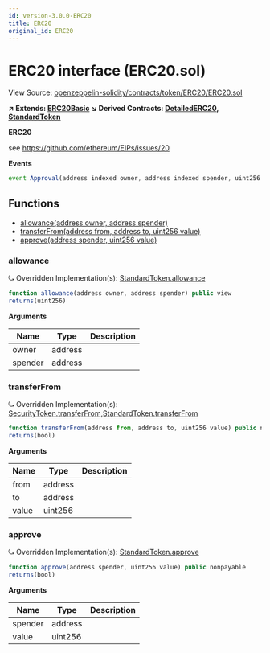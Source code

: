 ```yaml
---
id: version-3.0.0-ERC20
title: ERC20
original_id: ERC20
---
```


# ERC20 interface (ERC20.sol)

View Source: [openzeppelin-solidity/contracts/token/ERC20/ERC20.sol](../../openzeppelin-solidity/contracts/token/ERC20/ERC20.sol)

**↗ Extends: [ERC20Basic](ERC20Basic.md)**
**↘ Derived Contracts: [DetailedERC20](DetailedERC20.md), [StandardToken](StandardToken.md)**

**ERC20**

see https://github.com/ethereum/EIPs/issues/20

**Events**

```js
event Approval(address indexed owner, address indexed spender, uint256  value);
```

## Functions

- [allowance(address owner, address spender)](#allowance)
- [transferFrom(address from, address to, uint256 value)](#transferfrom)
- [approve(address spender, uint256 value)](#approve)

### allowance

⤿ Overridden Implementation(s): [StandardToken.allowance](StandardToken.md#allowance)

```js
function allowance(address owner, address spender) public view
returns(uint256)
```

**Arguments**

| Name        | Type           | Description  |
| ------------- |------------- | -----|
| owner | address |  | 
| spender | address |  | 

### transferFrom

⤿ Overridden Implementation(s): [SecurityToken.transferFrom](SecurityToken.md#transferfrom),[StandardToken.transferFrom](StandardToken.md#transferfrom)

```js
function transferFrom(address from, address to, uint256 value) public nonpayable
returns(bool)
```

**Arguments**

| Name        | Type           | Description  |
| ------------- |------------- | -----|
| from | address |  | 
| to | address |  | 
| value | uint256 |  | 

### approve

⤿ Overridden Implementation(s): [StandardToken.approve](StandardToken.md#approve)

```js
function approve(address spender, uint256 value) public nonpayable
returns(bool)
```

**Arguments**

| Name        | Type           | Description  |
| ------------- |------------- | -----|
| spender | address |  | 
| value | uint256 |  | 


